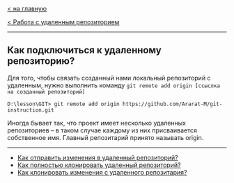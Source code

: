 [< на главную](./readme.md)

[< Работа с удаленным репозиторием](./remotr-repository.md)

---

## Как подключиться к удаленному репозиторию?

Для того, чтобы связать созданный нами локальный репозиторий с удаленным, нужно выполнить команду `git remote add origin [ссыслка на созданный репозиторий]`

```
D:\lesson\GIT> git remote add origin https://github.com/Ararat-M/git-instruction.git
```

Иногда бывает так, что проект имеет несколько удаленных репозиториев – в таком случае каждому из них присваивается собственное имя. Главный репозитарий принято называть origin.

---
* [Как отправить изменения в удаленный репозиторий?](./rr-change.md)
* [Как полностью клонировать удаленный репозиторий?](./rr-clone.md)
* [Как клонировать изменения с удаленного репозитария?](./rr-pull.md)